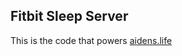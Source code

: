 Fitbit Sleep Server
-------------------

This is the code that powers [aidens.life](https://aidens.life/)
